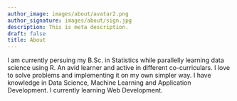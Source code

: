 ```yaml
---
author_image: images/about/avatar2.png
author_signature: images/about/sign.jpg
description: This is meta description.
draft: false
title: About
---
```


I am currently persuing my B.Sc. in Statistics while parallelly learning data science using R. An avid learner and active in different co-curriculars. 
          I love to solve problems and implementing it on my own simpler way. I have knowledge in Data Science, Machine Learning and Application Development. I currently learning Web Development.